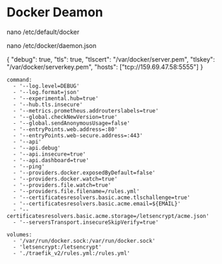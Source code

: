 # Docker Deamon

nano /etc/default/docker


nano /etc/docker/daemon.json

{
  "debug": true,
  "tls": true,
  "tlscert": "/var/docker/server.pem",
  "tlskey": "/var/docker/serverkey.pem",
  "hosts": ["tcp://159.69.47.58:5555"]
}


    command:
      - '--log.level=DEBUG'
      - '--log.format=json'
      - '--experimental.hub=true'
      - '--hub.tls.insecure'
      - '--metrics.prometheus.addrouterslabels=true'
      - '--global.checkNewVersion=true'
      - '--global.sendAnonymousUsage=false'
      - '--entryPoints.web.address=:80'
      - '--entryPoints.web-secure.address=:443'
      - '--api'
      - '--api.debug'
      - '--api.insecure=true'
      - '--api.dashboard=true'
      - '--ping'
      - '--providers.docker.exposedByDefault=false'
      - '--providers.docker.watch=true'
      - '--providers.file.watch=true'
      - '--providers.file.filename=/rules.yml'
      - '--certificatesresolvers.basic.acme.tlschallenge=true'
      - '--certificatesresolvers.basic.acme.email=${EMAIL}'
      - '--certificatesresolvers.basic.acme.storage=/letsencrypt/acme.json'
      - '--serversTransport.insecureSkipVerify=true'

    volumes:
      - '/var/run/docker.sock:/var/run/docker.sock'
      - 'letsencrypt:/letsencrypt'
      - './traefik_v2/rules.yml:/rules.yml'